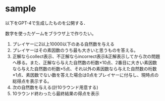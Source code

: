 # sample
以下をGPT-4で生成したものを公開する．

数字を使ったゲームをブラウザ上で作りたい。

1. プレイヤーに2以上10000以下のある自然数を与える
2. プレイヤーはその素因数のうち最も大きいと思うものを答える。
3. 正解ならcollect表示、不正解ならincorrect表示&正解表示してから次の問題へ移る。また、正解なら与えた自然数の桁数×10点、2番目に大きい素因数なら与えた自然数の桁数×5点、それ以外の素因数なら与えた自然数の桁数×1点、素因数でない数を答えた場合は0点をプレイヤーに付与し、現時点の総得点を表示する。
4. 次の自然数を与える(計10ラウンド用意する)
5. 10ラウンド終わったら最終結果の得点を表示
